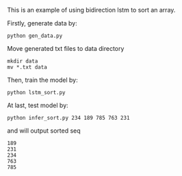 This is an example of using bidirection lstm to sort an array.

Firstly, generate data by:

	python gen_data.py

Move generated txt files to data directory

	mkdir data
	mv *.txt data

Then, train the model by:

    python lstm_sort.py

At last, test model by:

    python infer_sort.py 234 189 785 763 231

and will output sorted seq

    189
	231
	234
	763
	785


